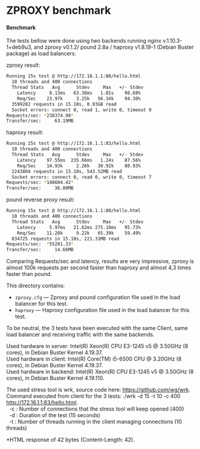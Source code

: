 # ZPROXY benchmark


#### Benchmark

The tests bellow were done using two backends running nginx v.1.10.3-1+deb9u3, and zproxy v0.1.2/ pound 2.8a / haproxy v1.8.19-1 (Debian Buster package) as load balancers.

zproxy result:
```bash
Running 15s test @ http://172.16.1.1:80/hello.html
  10 threads and 400 connections
  Thread Stats   Avg      Stdev     Max   +/- Stdev
    Latency     8.13ms   63.38ms   1.01s    98.68%
    Req/Sec    23.97k     3.25k   56.34k    94.30%
  3599282 requests in 15.10s, 0.93GB read
  Socket errors: connect 0, read 1, write 0, timeout 0
Requests/sec: *238374.98*
Transfer/sec:     63.19MB   
```                                       
haproxy result:
```bash
Running 15s test @ http://172.16.1.1:83/hello.html
  10 threads and 400 connections
  Thread Stats   Avg      Stdev     Max   +/- Stdev
    Latency    97.55ms  235.66ms   1.24s    87.56%
    Req/Sec    14.93k     2.26k   30.92k    80.93%
  2243804 requests in 15.10s, 543.52MB read
  Socket errors: connect 0, read 0, write 0, timeout 7
Requests/sec: *148604.42*
Transfer/sec:     36.00MB
```

pound reverse proxy result:
```bash
Running 15s test @ http://172.16.1.1:80/hello.html
  10 threads and 400 connections
  Thread Stats   Avg      Stdev     Max   +/- Stdev
    Latency     5.97ms   21.62ms 275.10ms   95.73%
    Req/Sec    11.28k     9.22k   65.39k    59.49%
  834725 requests in 15.10s, 221.31MB read
Requests/sec:  *55281.33*
Transfer/sec:     14.66MB
```

Comparing Requests/sec and latency, results are very impressive, zproxy is almost 100k requests per second faster than haproxy and almost 4,3 times faster than pound.

This directory contains:
* `zproxy.cfg` — Zproxy and pound configuration file used in the load balancer for this test.
* `haproxy` —  Haproxy configuration file used in the load balancer for this test.


To be neutral, the 3 tests have been executed with the same Client, same load balancer and receiving traffic with the same backends.  

Used hardware in server:  Intel(R) Xeon(R) CPU E3-1245 v5 @ 3.50GHz (8 cores), in Debian Buster Kernel 4.19.37.  
Used hardware in client:  Intel(R) Core(TM) i5-6500 CPU @ 3.20GHz (8 cores), in Debian Buster Kernel 4.19.37.  
Used hardware in backend: Intel(R) Xeon(R) CPU E3-1245 v5 @ 3.50GHz (8 cores), in Debian Buster Kernel 4.19.110.  

The used stress tool is wrk, source code here: https://github.com/wg/wrk.  
Command executed from client for the 3 tests: ./wrk -d 15 -t 10 -c 400 http://172.16.1.1:83/hello.html.   
&nbsp;  -c : Number of connections that the stress tool will keep opened (400)  
&nbsp;  -d : Duration of the test (15 seconds)  
&nbsp;  -t : Number of threads running in the client managing connections (10 threads)  
  
*HTML response of 42 bytes (Content-Length: 42).  
